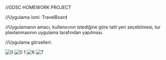  
 //GDSC HOMEWORK PROJECT
  
//Uygulama ismi: TravelBoard

//Uygulamanın amacı, kullanıcının istediğine göre tatil yeri seçebilmesi, tur planlanmasının uygulama tarafından yapılması.

//Uygulama görselleri:

![0](https://user-images.githubusercontent.com/104594330/221620413-afa4c7bc-8b10-4caa-9a4a-50199b6c2a7a.png)
![0 1](https://user-images.githubusercontent.com/104594330/221620565-27782978-ed04-48f0-b4ef-dcba5a236229.png)
![6](https://user-images.githubusercontent.com/104594330/221617870-4841cbc8-865e-4085-a5dd-ac01e1e2713c.png)
![7](https://user-images.githubusercontent.com/104594330/221617857-8c619b14-7575-465a-9e46-98995e2acb6a.png)


